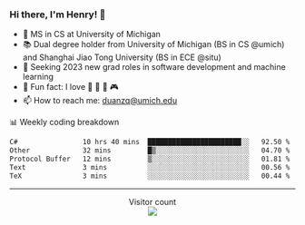### Hi there, I'm Henry! 👋

- 🔭 MS in CS at University of Michigan
- 📚 Dual degree holder from University of Michigan (BS in CS @umich) and Shanghai Jiao Tong University (BS in ECE @situ)
- 🤖 Seeking 2023 new grad roles in software development and machine learning
- 🍁 Fun fact: I love 📸 🏓 🍜 🎮
- 📫 How to reach me: [duanzq@umich.edu](mailto:duanzq@umich.edu)

📊 Weekly coding breakdown
<!--START_SECTION:waka-->

```txt
C#                10 hrs 40 mins  ███████████████████████░░   92.50 %
Other             32 mins         █▒░░░░░░░░░░░░░░░░░░░░░░░   04.70 %
Protocol Buffer   12 mins         ▒░░░░░░░░░░░░░░░░░░░░░░░░   01.81 %
Text              3 mins          ░░░░░░░░░░░░░░░░░░░░░░░░░   00.56 %
TeX               3 mins          ░░░░░░░░░░░░░░░░░░░░░░░░░   00.44 %
```

<!--END_SECTION:waka-->

***
<p align="center"> 
  Visitor count<br>
  <img src="https://profile-counter.glitch.me/zlzq-duanzq/count.svg" />
</p>

<!-- ![Henry Duan's GitHub stats](https://github-readme-stats.vercel.app/api?username=zlzq-duanzq&show_icons=true)

![trophy](https://github-profile-trophy.vercel.app/?username=zlzq-duanzq&column=7)

[![Top Langs](https://github-readme-stats.vercel.app/api/top-langs/?username=zlzq-duanzq&layout=compact)](https://github.com/zlzq-duanzq/github-readme-stats) -->
